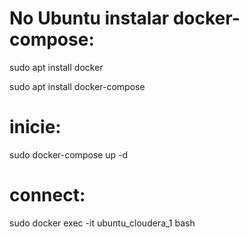# No Ubuntu instalar docker-compose:

sudo apt install docker

sudo apt install docker-compose

# inicie:

sudo docker-compose up -d

# connect:

sudo docker exec -it ubuntu_cloudera_1 bash
